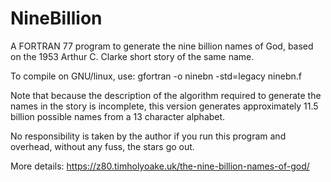 # NineBillion
A FORTRAN 77 program to generate the nine billion names of God, based on the 1953 Arthur C. Clarke short story of the same name.

To compile on GNU/linux, use: gfortran -o ninebn -std=legacy ninebn.f

Note that because the description of the algorithm required to generate the names in the story is incomplete, this version generates
approximately 11.5 billion possible names from a 13 character alphabet.

No responsibility is taken by the author if you run this program and overhead, without any fuss, the stars go out.

More details: https://z80.timholyoake.uk/the-nine-billion-names-of-god/
